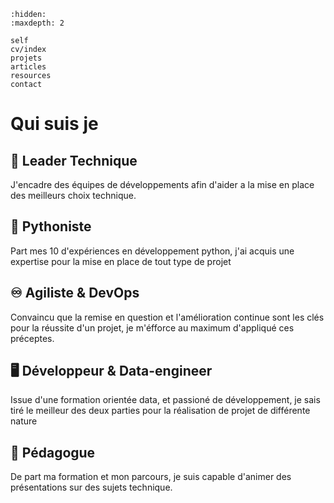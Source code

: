 ```{toctree}
:hidden:
:maxdepth: 2

self
cv/index
projets
articles
resources
contact
```

# Qui suis je

## 🥇 __Leader Technique__

J'encadre des équipes de développements afin d'aider a la mise en place des meilleurs choix technique.

## 🐍 __Pythoniste__

Part mes 10 d'expériences en développement python,
j'ai acquis une expertise pour la mise en place de tout type de projet

## ♾️ __Agiliste & DevOps__

Convaincu que la remise en question et l'amélioration continue sont les clés pour la réussite d'un projet,
je m'éfforce au maximum d'appliqué ces préceptes.

## 🖥️ __Développeur & Data-engineer__

Issue d'une formation orientée data, et passioné de développement, je sais tiré le meilleur des deux parties
pour la réalisation de projet de différente nature

##  🚀 Pédagogue

De part ma formation et mon parcours, je suis capable d'animer des présentations sur des sujets technique.
